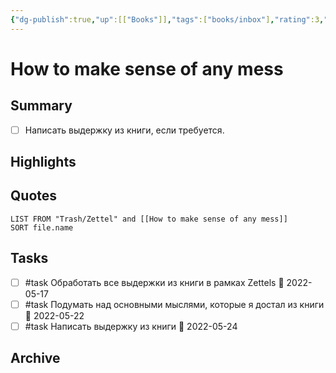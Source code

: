 ```yaml
---
{"dg-publish":true,"up":[["Books"]],"tags":["books/inbox"],"rating":3,"date":"2022-04-16T18:53:11+03:00","modified_at":"2022-05-18T19:29:59+03:00","permalink":"/openbox/refs/how-to-make-sense-of-any-mess/","dgHomeLink":false,"dgPassFrontmatter":true}
---
```


# How to make sense of any mess




## Summary

- [ ] Написать выдержку из книги, если требуется.

## Highlights



## Quotes

```dataview
LIST FROM "Trash/Zettel" and [[How to make sense of any mess]]
SORT file.name
```

## Tasks

- [ ] #task Обработать все выдержки из книги в рамках Zettels 📅 2022-05-17
- [ ] #task Подумать над основными мыслями, которые я достал из книги 📅 2022-05-22
- [ ] #task Написать выдержку из книги 📅 2022-05-24

## Archive